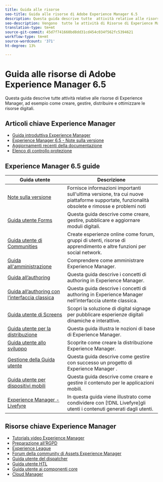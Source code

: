 ```yaml
---
title: Guida alle risorse
seo-title: Guida alle risorse di Adobe Experience Manager 6.5
description: Questa guida descrive tutte  attività relative alle risorse di Experience Manager, ad esempio come creare, gestire, distribuire e ottimizzare le risorse digitali.
seo-description: Vengono  tutte le attività di Risorse di Experience Manager, ad esempio come creare, gestire, distribuire e ottimizzare le risorse digitali.
translation-type: tm+mt
source-git-commit: 45d7f741660bd8dd31cd454c034f562fc5394621
workflow-type: tm+mt
source-wordcount: '371'
ht-degree: 13%

---
```



# Guida alle risorse di Adobe Experience Manager 6.5

Questa guida descrive tutte  attività relative alle risorse di Experience Manager, ad esempio come creare, gestire, distribuire e ottimizzare le risorse digitali.

## Articoli chiave  Experience Manager

<!-- TBD: Some of these links will soon be updated. Change these when new articles go live on docs.adobe.com.
-->

* [Guida introduttiva  Experience Manager](https://helpx.adobe.com/experience-manager/get-started.html)
* [Experience Manager 6.5 - Note sulla versione](/help/release-notes/home.md)
* [Aggiornamenti recenti della documentazione](https://helpx.adobe.com/experience-manager/documentation-updates.html)
* [Elenco di controllo protezione](/help/sites-administering/security-checklist.md)

##  Experience Manager 6.5 guide

| Guida utente | Descrizione |
|--- |---|
| [Note sulla versione](/help/release-notes/home.md) | Fornisce informazioni importanti sull&#39;ultima versione, tra cui nuove piattaforme supportate, funzionalità obsolete e rimosse e problemi noti |
| [Guida utente Forms](/help/forms/home.md) | Questa guida descrive come creare, gestire, pubblicare e aggiornare moduli digitali. |
| [Guida utente di Communities](/help/communities/home.md) | Create esperienze online come forum, gruppi di utenti, risorse di apprendimento e altre funzioni per social network. |
| [Guida all&#39;amministrazione](/help/sites-administering/home.md) | Comprendere come amministrare  Experience Manager. |
| [Guida all’authoring](/help/sites-authoring/home.md) | Questa guida descrive i concetti di authoring in  Experience Manager. |
| [Guida all’authoring con l’interfaccia classica](/help/sites-classic-ui-authoring/home.md) | Questa guida descrive i concetti di authoring in  Experience Manager nell’interfaccia utente classica. |
| [Guida utente di Screens](https://docs.adobe.com/content/help/en/experience-manager-screens/user-guide/aem-screens-introduction.html) | Scopri la soluzione di digital signage per pubblicare esperienze digitali dinamiche e interattive. |
| [Guida utente per la distribuzione](/help/sites-deploying/home.md) | Questa guida illustra le nozioni di base di  Experience Manager. |
| [Guida utente allo sviluppo](/help/sites-developing/home.md) | Scoprite come creare la distribuzione  Experience Manager. |
| [Gestione della Guida utente](/help/managing/home.md) | Questa guida descrive come gestire con successo un progetto di Experience Manager . |
| [Guida utente per dispositivi mobili](/help/mobile/home.md) | Questa guida descrive come creare e gestire il contenuto per le applicazioni mobili. |
| [Experience Manager - Livefyre](https://docs.adobe.com/content/help/en/livefyre/using/home.html) | In questa guida viene illustrato come condividere con [!DNL Livefyre]gli utenti i contenuti generati dagli utenti. |

## Risorse chiave  Experience Manager

* [Tutorials video Experience Manager](https://helpx.adobe.com/experience-manager/kt/index/aem-6-5-videos.html#Assets)
* [Preparazione all’RGPD](/help/managing/data-protection-and-privacy.md)
* [Experience League](https://guided.adobe.com/?mv=other#recommended/solutions/experience-manager)
* [Forum della community di  Assets Experience Manager](https://experienceleaguecommunities.adobe.com/t5/Adobe-Experience-Manager-Assets/ct-p/experience-manager-assets-community)
* [Guida utente del dispatcher](https://docs.adobe.com/content/help/it-IT/experience-manager-dispatcher/using/dispatcher.html)
* [Guida utente HTL](https://docs.adobe.com/content/help/it-IT/experience-manager-htl/using/overview.html)
* [Guida utente ai componenti core](https://docs.adobe.com/content/help/it-IT/experience-manager-core-components/using/introduction.html)
* [Cloud Manager](https://docs.adobe.com/content/help/it-IT/experience-manager-cloud-manager/using/introduction-to-cloud-manager.html)
